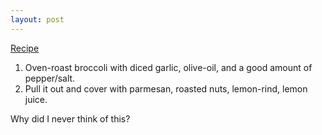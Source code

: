 ```yaml
---           
layout: post
---
```


[Recipe](http://www.amateurgourmet.com/2008/11/the_best_brocco.html)

1. Oven-roast broccoli with diced garlic, olive-oil, and a good amount of pepper/salt.
2. Pull it out and cover with parmesan, roasted nuts, lemon-rind, lemon juice.

Why did I never think of this?

